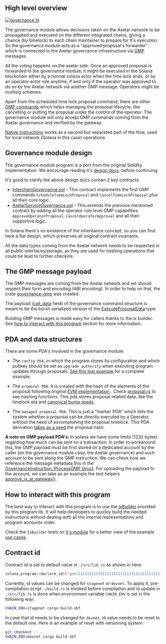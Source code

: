 
## High level overview

[![governance hl](https://github.com/user-attachments/assets/1d5be514-67d9-4dd6-b635-375300f01ae5)](https://excalidraw.com/#json=pVoAXLtjUps5y9nU8wYu2,cz_P-xoEobAN9qbfe0-MwQ)

The governance module allows decisions taken on the Axelar network to be propagated and executed on the different integrated chains, giving a chance (by timelock) to each chain maintainer to prepare for it's execution. So the governance module acts as a "approved proposal's forwarder" which is connected to the Axelar governance infrastructure via [GMP](https://www.axelar.network/blog/general-message-passing-and-how-can-it-change-web3) messages.

All the voting happens on the axelar side. Once an approved proposal
is forwarded to the governance module, it might be executed in the Solana blockchain either by a normal solana actor when the time lock ends, or by an operator actor role anytime, if and only if the operator was approved to do so by the Axelar network via another GMP message. Operators might be multisig schemes.

Apart from the scheduled time lock proposal command, there are other [GMP commands](./tests/module/gmp/) which helps managing the proposal lifecycle, like cancelling or putting the proposal under the control of the operator. The governance module will only accept GMP commands coming from the Axelar governance and verified by the gateway.

[Native instructions](./tests/module/) works as a second but separated part of the flow, used for local network (Solana in this case) operations.

## Governance module design

The governance module program is a port from the original Solidity implementation. We encourage reading 
it's [design  docs](https://github.com/axelarnetwork/axelar-gmp-sdk-solidity/blob/main/contracts/governance/DESIGN.md). before continuing.

It's good to clarify the above design docs contain 2 key contracts:

* [InterchainGovernance.sol](https://github.com/axelarnetwork/axelar-gmp-sdk-solidity/blob/main/contracts/governance/InterchainGovernance.sol) - This contract implements the first GMP commands `ScheduleTimeLockProposal` and `CancelTimeLockProposal` plus all their core logic.
* [AxelarServiceGovernance.sol](https://github.com/axelarnetwork/axelar-gmp-sdk-solidity/blob/main/contracts/governance/AxelarServiceGovernance.sol) - This extends the previous mentioned contract by adding all the operator
  role level GMP capabilities `ApproveOperatorProposal`, `CancelOperatorApproval` and all their supportive logic.

In Solana there's no existence of the inheritance concept, so you can find here a flat design, which preserves all original contract invariants.

All the data types coming from the Axelar network needs to be respected in all public interfaces/storage, as they are used for hashing operations that could be lead to further checkins.

## The GMP message payload

The GMP messages are coming from the Axelar network and we should respect their form and encoding (ABI encoding). In order to help on that, the crate [governance-gmp](./../../helpers/governance-gmp/) was created.

The payload ([call_data]((./../../helpers/governance-gmp/)) field) of the governance command structure is meant to be the borsh serialized version of the [ExecuteProposalData](./src/state/proposal.rs) type.

Building GMP messages is made easy for callers thanks to the ix builder. See [how to interact with this program](#how-to-interact-with-this-program) section for more information.


## PDA and data structures

There are some PDA's involved in the governance module:

* The `config PDA`, in which the program stores its configuration and which pubkey should be set as `upgrade_authority` when executing program updates through proposals. [See this test example](./tests/module/gateway_upgrade.rs) for a complete example.

* The `proposal PDA`. It is created with the hash of the elements of the proposal following original [EVM implementation](#governance-module-design) . Check [proposal.rs](./src/state/proposal.rs) to see hashing functions. This pda stores proposal related data, like the timelock eta and [canonical bump seeds](https://solana.com/developers/courses/program-security/bump-seed-canonicalization).

* The `managed proposal PDA`. This is just a "marker PDA" which tells the system whether a proposal can be directly executed by a Operator, without the need of accomplishing the proposal timelock. This PDA derivation
  [takes as a seed](./src/state/operator.rs) the proposal hash.

**A note on GMP payload PDA's**: In solana we have some limits (1232 bytes) regarding how much can be sent on a transaction. In order to workaround this, the GMP payload must be first stored on a dedicated account by the caller (on the governance module case, the Axelar governance) and such account to be sent along the GMP instruction.
We can check how we reference the message metadata this in the [GovernanceInstruction::ProcessGMP struct](./src/instructions.rs). For uploading the payload to the account, we can take as an example the test helpers [approve_ix_at_gateway()](./tests/module/helpers.rs).

## How to interact with this program

The best way to interact with this program is to use the [IxBuilder](./src/instructions.rs) provided by this program lib. It will help developers to quickly build the needed instructions without dealing with all the internal representations and program accounts order.

Check the `IxBuilder` tests on [it's module](./src/instructions.rs) for a better view of the example [use cases](./tests/module/).

## Contract id

Contract id is set to default value in `./src/lib.rs` as shown in here:

```bash
solana_program::declare_id!("gov1111111111111111111111111111111111111111");
```

Currently, id values can be changed for `stagenet` or `devnet`. To apply it, pre-compilation script `./build.rs` is invoked before compilation and id update in `./src/lib.rs` is done when environment variable `CHAIN_ENV` is set in the following way:

```bash
CHAIN_ENV=stagenet cargo build-sbf
```

In case that id needs to be changed for `devnet`, id value needs to be reset to the default one. Here is an example of reset with versioning system:

```bash
git checkout -- .
CHAIN_ENV=devnet cargo build-sbf
```
